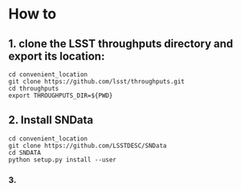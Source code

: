 # How to
## 1. clone the LSST throughputs directory and export its location:
```
cd convenient_location
git clone https://github.com/lsst/throughputs.git
cd throughputs
export THROUGHPUTS_DIR=${PWD}
```
## 2. Install SNData
```
cd convenient_location
git clone https://github.com/LSSTDESC/SNData
cd SNDATA
python setup.py install --user
```
### 3. 
